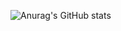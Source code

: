 ![Anurag's GitHub stats](https://github-readme-stats.vercel.app/api?username=BenjaminRubio&show_icons=true&theme=github_dark)
